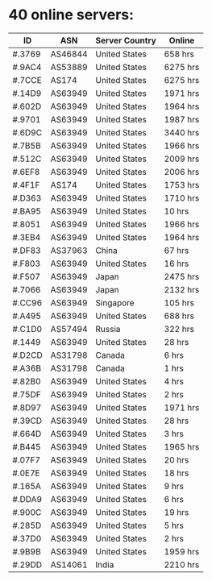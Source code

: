 # 40 online servers:

| ID | ASN | Server Country | Online |
| ------ | ------ | ------ | ------ |
| #.3769 | AS46844 | United States | 658 hrs |
| #.9AC4 | AS53889 | United States | 6275 hrs |
| #.7CCE | AS174 | United States | 6275 hrs |
| #.14D9 | AS63949 | United States | 1971 hrs |
| #.602D | AS63949 | United States | 1964 hrs |
| #.9701 | AS63949 | United States | 1987 hrs |
| #.6D9C | AS63949 | United States | 3440 hrs |
| #.7B5B | AS63949 | United States | 1966 hrs |
| #.512C | AS63949 | United States | 2009 hrs |
| #.6EF8 | AS63949 | United States | 2006 hrs |
| #.4F1F | AS174 | United States | 1753 hrs |
| #.D363 | AS63949 | United States | 1710 hrs |
| #.BA95 | AS63949 | United States | 10 hrs |
| #.8051 | AS63949 | United States | 1966 hrs |
| #.3EB4 | AS63949 | United States | 1964 hrs |
| #.DF83 | AS37963 | China | 67 hrs |
| #.F803 | AS63949 | United States | 16 hrs |
| #.F507 | AS63949 | Japan | 2475 hrs |
| #.7066 | AS63949 | Japan | 2132 hrs |
| #.CC96 | AS63949 | Singapore | 105 hrs |
| #.A495 | AS63949 | United States | 688 hrs |
| #.C1D0 | AS57494 | Russia | 322 hrs |
| #.1449 | AS63949 | United States | 28 hrs |
| #.D2CD | AS31798 | Canada | 6 hrs |
| #.A36B | AS31798 | Canada | 1 hrs |
| #.82B0 | AS63949 | United States | 4 hrs |
| #.75DF | AS63949 | United States | 2 hrs |
| #.8D97 | AS63949 | United States | 1971 hrs |
| #.39CD | AS63949 | United States | 28 hrs |
| #.664D | AS63949 | United States | 3 hrs |
| #.B445 | AS63949 | United States | 1965 hrs |
| #.07F7 | AS63949 | United States | 20 hrs |
| #.0E7E | AS63949 | United States | 18 hrs |
| #.165A | AS63949 | United States | 9 hrs |
| #.DDA9 | AS63949 | United States | 6 hrs |
| #.900C | AS63949 | United States | 19 hrs |
| #.285D | AS63949 | United States | 5 hrs |
| #.37D0 | AS63949 | United States | 2 hrs |
| #.9B9B | AS63949 | United States | 1959 hrs |
| #.29DD | AS14061 | India | 2210 hrs |

